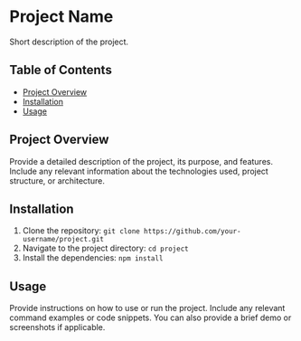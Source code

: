 # Project Name

Short description of the project.

## Table of Contents

- [Project Overview](#project-overview)
- [Installation](#installation)
- [Usage](#usage)

## Project Overview

Provide a detailed description of the project, its purpose, and features. Include any relevant information about the technologies used, project structure, or architecture.

## Installation

1. Clone the repository: `git clone https://github.com/your-username/project.git`
2. Navigate to the project directory: `cd project`
3. Install the dependencies: `npm install`

## Usage

Provide instructions on how to use or run the project. Include any relevant command examples or code snippets. You can also provide a brief demo or screenshots if applicable.

